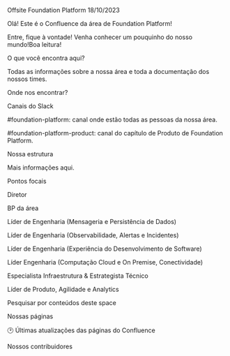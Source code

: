 Offsite Foundation Platform 18/10/2023

Olá! Este é o Confluence da área de Foundation Platform!

Entre, fique à vontade! Venha conhecer um pouquinho do nosso mundo!Boa leitura! 





O que você encontra aqui?

Todas as informações sobre a nossa área e toda a documentação dos nossos times.

Onde nos encontrar?

Canais do Slack  

#foundation-platform: canal onde estão todas as pessoas da nossa área.

#foundation-platform-product: canal do capítulo de Produto de Foundation Platform.



Nossa estrutura

Mais informações aqui.



Pontos focais

 

Diretor 



BP da área



Líder de Engenharia (Mensageria e Persistência de Dados)



Líder de Engenharia (Observabilidade, Alertas e Incidentes)



Líder de Engenharia (Experiência do Desenvolvimento de Software)



Líder Engenharia (Computação Cloud e On Premise, Conectividade)



Especialista Infraestrutura & Estrategista Técnico



Líder de Produto, Agilidade e Analytics



Pesquisar por conteúdos deste space



Nossas páginas





🕑 Últimas atualizações das páginas do Confluence





Nossos contribuidores